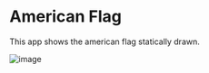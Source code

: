 # American Flag
This app shows the american flag statically drawn. 

![image](https://github.com/sol0070/vigilant-lamp/assets/129613460/da71c7e5-26ed-486c-bb2e-233ed780a1e4)
